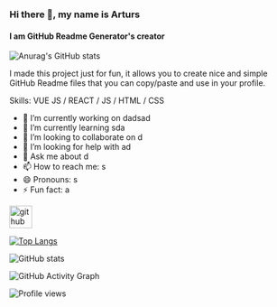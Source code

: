 ### Hi there 👋, my name is Arturs
#### I am GitHub Readme Generator's creator
![Anurag's GitHub stats](https://github-readme-stats.vercel.app/api?username=anuraghazra&show_icons=true&theme=transparent)


I made this project just for fun, it allows you to create nice and simple GitHub Readme files that you can copy/paste and use in your profile.

Skills: VUE JS / REACT / JS / HTML / CSS

- 🔭 I’m currently working on dadsad 
- 🌱 I’m currently learning sda 
- 👯 I’m looking to collaborate on d 
- 🤔 I’m looking for help with ad 
- 💬 Ask me about d 
- 📫 How to reach me: s 
- 😄 Pronouns: s 
- ⚡ Fun fact: a 


[<img src='https://cdn.jsdelivr.net/npm/simple-icons@3.0.1/icons/github.svg' alt='github' height='40'>](https://github.com/BabaGanoushXD)  

[![Top Langs](https://github-readme-stats.vercel.app/api/top-langs/?username=BabaGanoushXD)](https://github.com/anuraghazra/github-readme-stats)

![GitHub stats](https://github-readme-stats.vercel.app/api?username=BabaGanoushXD&show_icons=true)  

![GitHub Activity Graph](https://activity-graph.herokuapp.com/graph?username=BabaGanoushXD)  

![Profile views](https://gpvc.arturio.dev/BabaGanoushXD)  

